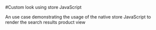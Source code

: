 #Custom look using store JavaScript

An use case demonstrating the usage of the native store JavaScript to render the search results product view

